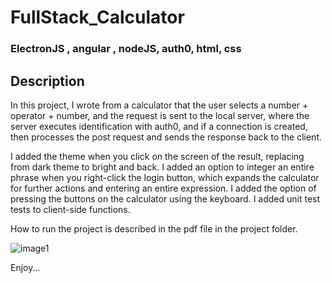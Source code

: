 # FullStack_Calculator

### ElectronJS , angular , nodeJS, auth0, html, css

## Description

In this project, I wrote from a calculator that the user selects a number + operator + number, and the request is sent to the local server, where the server executes identification with auth0, and if a connection is created, then processes the post request and sends the response back to the client.

I added the theme when you click on the screen of the result, replacing from dark theme to bright and back.
I added an option to integer an entire phrase when you right-click the login button, which expands the calculator for further actions and entering an entire expression.
I added the option of pressing the buttons on the calculator using the keyboard.
I added unit test tests to client-side functions.

How to run the project is described in the pdf file in the project folder.

![image1](https://profile.fcdn.co.il/images2/0__05b3bfdae2ea2e.jpg)


Enjoy...
